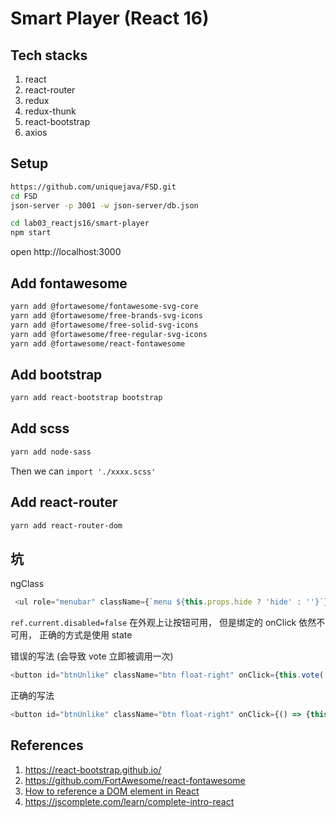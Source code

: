 # Smart Player (React 16)

## Tech stacks

1. react
2. react-router
3. redux
4. redux-thunk
5. react-bootstrap
6. axios

## Setup

```sh
https://github.com/uniquejava/FSD.git
cd FSD
json-server -p 3001 -w json-server/db.json

cd lab03_reactjs16/smart-player
npm start

```

open http://localhost:3000

## Add fontawesome

```sh
yarn add @fortawesome/fontawesome-svg-core
yarn add @fortawesome/free-brands-svg-icons
yarn add @fortawesome/free-solid-svg-icons
yarn add @fortawesome/free-regular-svg-icons
yarn add @fortawesome/react-fontawesome
```

## Add bootstrap

```sh
yarn add react-bootstrap bootstrap
```

## Add scss

```sh
yarn add node-sass
```

Then we can `import './xxxx.scss'`

## Add react-router

```sh
yarn add react-router-dom
```

## 坑

ngClass

```js
 <ul role="menubar" className={`menu ${this.props.hide ? 'hide' : ''}`}>
```

`ref.current.disabled=false` 在外观上让按钮可用， 但是绑定的 onClick 依然不可用， 正确的方式是使用 state

错误的写法 (会导致 vote 立即被调用一次)

```js
<button id="btnUnlike" className="btn float-right" onClick={this.vote('down')} >
```

正确的写法

```js
<button id="btnUnlike" className="btn float-right" onClick={() => {this.vote('down'); }} >
```

## References

1. https://react-bootstrap.github.io/
2. https://github.com/FortAwesome/react-fontawesome
3. [How to reference a DOM element in React](https://flaviocopes.com/react-ref-element/)
4. https://jscomplete.com/learn/complete-intro-react
